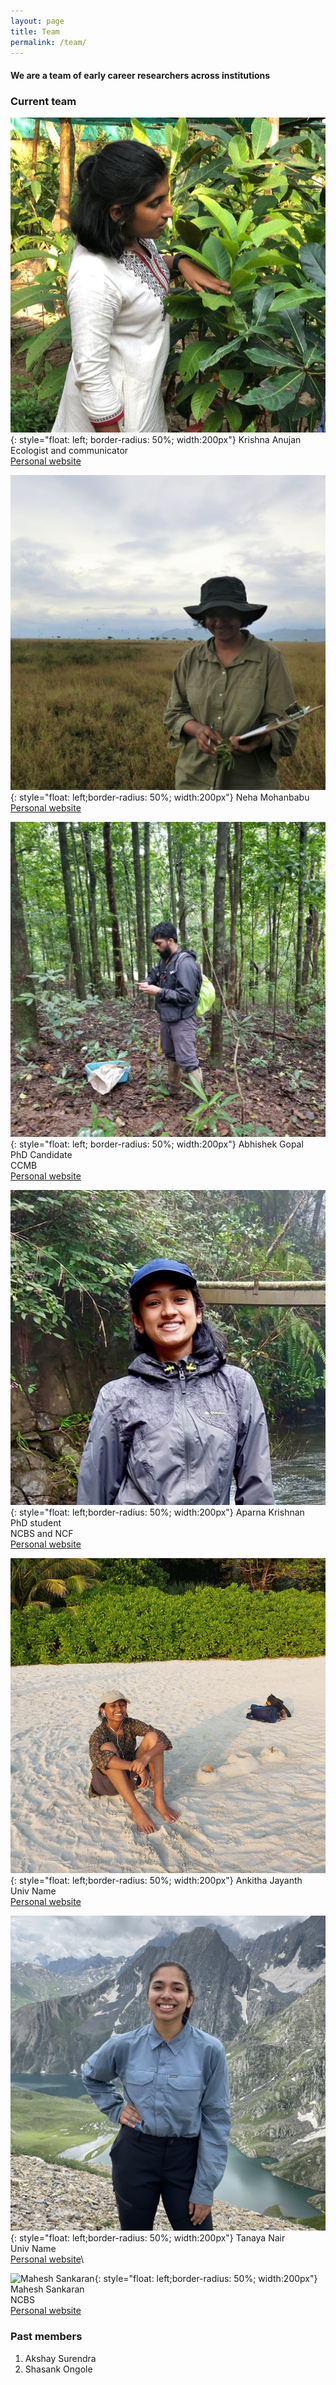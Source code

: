 ```yaml
---
layout: page
title: Team
permalink: /team/
---
```


#### We are a team of early career researchers across institutions

### Current team

![Krishna Anujan](assets/krishna_anujan.jpeg){: style="float: left; border-radius: 50%; width:200px"}
Krishna Anujan\
Ecologist and communicator\
[Personal website](https://krishnaanujan.weebly.com)<br/>

![Neha Mohanbabu](assets/nmb.jpg){: style="float: left;border-radius: 50%; width:200px"}
Neha Mohanbabu\
[Personal website](https://neha-mohanbabu.weebly.com/)<br/>

![Abhishek Gopal](assets/abhishek_gopal.jpg){: style="float: left; border-radius: 50%; width:200px"}
Abhishek Gopal\
PhD Candidate\
CCMB\
[Personal website](https://sites.google.com/view/jahnavijoshi/team/phd-students?authuser=0#h.f6hb7mex66e5)<br/>

![Aparna Krishnan](assets/aparna_krishnan.jpg){: style="float: left;border-radius: 50%; width:200px"}
Aparna Krishnan\
PhD student\
NCBS and NCF\
[Personal website]()<br/>

![Ankitha Jayanth](assets/ankitha_jayanth.jpg){: style="float: left;border-radius: 50%; width:200px"}
Ankitha Jayanth\
Univ Name\
[Personal website]()<br/>

![Tanaya Nair](assets/tanaya_nair.jpg){: style="float: left;border-radius: 50%; width:200px"}
Tanaya Nair\
Univ Name\
[Personal website]()\

![Mahesh Sankaran](assets/mahesh_sankaran.jpeg){: style="float: left;border-radius: 50%; width:200px"}
Mahesh Sankaran\
NCBS\
[Personal website](https://www.ncbs.res.in/faculty/mahesh)<br/>


### Past members

1. Akshay Surendra
2. Shasank Ongole
